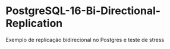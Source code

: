 # PostgreSQL-16-Bi-Directional-Replication
Exemplo de replicação bidirecional no Postgres e teste de stress
